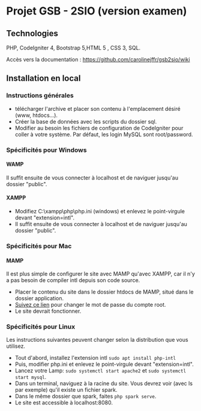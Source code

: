 # Projet GSB - 2SIO (version examen)
## Technologies
PHP, CodeIgniter 4, Bootstrap 5,HTML 5 , CSS 3, SQL.

Accès vers la documentation : 
https://github.com/carolinejffr/gsb2sio/wiki

## Installation en local
### Instructions générales
* télécharger l'archive et placer son contenu à l'emplacement désiré (www, htdocs...).
* Créer la base de données avec les scripts du dossier sql.
* Modifier au besoin les fichiers de configuration de CodeIgniter pour coller à votre système. Par défaut, les login MySQL sont root/password.
### Spécificités pour Windows
#### WAMP
Il suffit ensuite de vous connecter à localhost et de naviguer jusqu'au dossier "public".
#### XAMPP
* Modifiez C:\xampp\php\php.ini (windows) et enlevez le point-virgule devant "extension=intl".
* Il suffit ensuite de vous connecter à localhost et de naviguer jusqu'au dossier "public".
### Spécificités pour Mac
#### MAMP  
Il est plus simple de configurer le site avec MAMP qu'avec XAMPP, car il n'y a pas besoin de compiler intl depuis son code source.  
* Placer le contenu du site dans le dossier htdocs de MAMP, situé dans le dossier application.  
* [Suivez ce lien](https://documentation.mamp.info/en/MAMP-Mac/FAQ/How-do-I-change-the-password-of-the-MySQL-root-user/) pour changer le mot de passe du compte root.
* Le site devrait fonctionner.
### Spécificités pour Linux
Les instructions suivantes peuvent changer selon la distribution que vous utilisez.
* Tout d'abord, installez l'extension intl `sudo apt install php-intl`
* Puis, modifier php.ini et enlevez le point-virgule devant "extension=intl".
* Lancez votre Lamp: `sudo systemctl start apache2` et `sudo systemctl start mysql`.
* Dans un terminal, naviguez à la racine du site. Vous devrez voir (avec ls par exemple) qu'il existe un fichier spark.
* Dans le même dossier que spark, faites `php spark serve`.
* Le site est accessible à localhost:8080.
